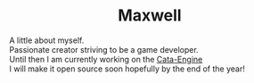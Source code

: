 <h1 style = "text-align:center;"> Maxwell </h1>
A little about myself.
<br>Passionate creator striving to be a game developer.
<br>Until then I am currently working on the <a href ="https://github.com/powwwy/kata-engine">Cata-Engine</a>
<br>I will make it open source soon hopefully by the end of the year!
